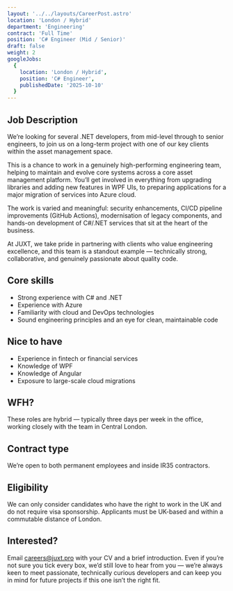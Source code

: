 ```yaml
---
layout: '../../layouts/CareerPost.astro'
location: 'London / Hybrid'
department: 'Engineering'
contract: 'Full Time'
position: 'C# Engineer (Mid / Senior)'
draft: false
weight: 2
googleJobs:
  {
    location: 'London / Hybrid',
    position: 'C# Engineer',
    publishedDate: '2025-10-10'
  }
---
```


## Job Description

We’re looking for several .NET developers, from mid-level through to senior engineers, to join us on a long-term project with one of our key clients within the asset management space. 

This is a chance to work in a genuinely high-performing engineering team, helping to maintain and evolve core systems across a core asset management platform. You’ll get involved in everything from upgrading libraries and adding new features in WPF UIs, to preparing applications for a major migration of services into Azure cloud.

The work is varied and meaningful: security enhancements, CI/CD pipeline improvements (GitHub Actions), modernisation of legacy components, and hands-on development of C#/.NET services that sit at the heart of the business.

At JUXT, we take pride in partnering with clients who value engineering excellence, and this team is a standout example — technically strong, collaborative, and genuinely passionate about quality code.

## Core skills
* Strong experience with C# and .NET
* Experience with Azure
* Familiarity with cloud and DevOps technologies
* Sound engineering principles and an eye for clean, maintainable code

## Nice to have
* Experience in fintech or financial services
* Knowledge of WPF
* Knowledge of Angular
* Exposure to large-scale cloud migrations

## WFH?
These roles are hybrid — typically three days per week in the office, working closely with the team in Central London. 

## Contract type
We’re open to both permanent employees and inside IR35 contractors.

## Eligibility
We can only consider candidates who have the right to work in the UK and do not require visa sponsorship. Applicants must be UK-based and within a commutable distance of London.

## Interested?
Email careers@juxt.pro with your CV and a brief introduction. Even if you’re not sure you tick every box, we’d still love to hear from you — we’re always keen to meet passionate, technically curious developers and can keep you in mind for future projects if this one isn’t the right fit.
